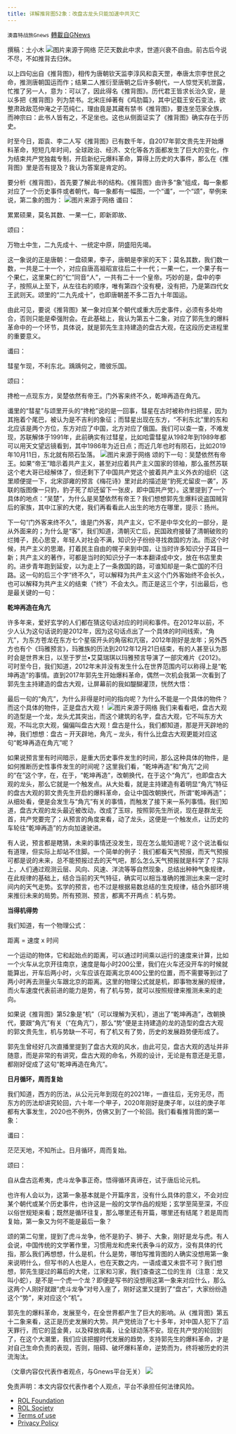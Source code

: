 ```yaml
---
title: 详解推背图52象：改盘古龙头只能加速中共灭亡
---
```

`澳喜特战旅Gnews` [轉載自GNews](https://gnews.org/zh-hans/1669346/)

撰稿：土小木
![](https://assets.gnews.org/wp-content/uploads/2021/11/012.jpg)图片来源于网络
茫茫天数此中求，世道兴衰不自由。前古后今说不尽，不如推背去归休。

以上四句出自《推背图》，相传为唐朝钦天监李淳风和袁天罡，奉唐太宗李世民之命，推测唐朝国运而作；结果二人推衍至唐朝之后许多朝代，一人惊觉天机泄露，忙推了另一人，意为：可以了，因此得名《推背图》。历代君王皆求长治久安，是以多把《推背图》列为禁书。北宋庄绰著有《鸡肋篇》，其中记载王安石变法，欲整肃政敌范仲淹之子范纯仁，理由竟是其藏有禁书《推背图》，要连坐范家全族，而神宗曰：此书人皆有之，不足坐也。这也从侧面证实了《推背图》确实存在于历史。

时至今日，距袁、李二人写《推背图》已有数千年，自2017年郭文贵先生开始爆料革命，短短几年时间，全球政治、经济、文化等各方面都发生了巨大的变化，作为结束共产党独裁专制，开启新纪元爆料革命，算得上历史的大事件，那么在《推背图》里是否有提及？我认为答案是肯定的。

要分析《推背图》，首先要了解此书的结构。《推背图》由许多“象”组成，每一象都对应了一个历史事件或者朝代，每一象都有一幅图，一个“谶”，一个“颂”，举例来说，第二象的图为：
![](https://assets.gnews.org/wp-content/uploads/2021/11/012A.gif)图片来源于网络
谶曰：

累累硕果，莫名其数、一果一仁，即新即故、

颂曰：

万物土中生，二九先成十、一统定中原，阴盛阳先竭。

这一象说的正是唐朝：一盘硕果，李子，唐朝是李家的天下；莫名其数，我们数一数，一共是二十一个，对应自唐高祖昭宣往后二十一代；一果一仁，一个果子有一个果仁，这里果仁的“仁”同音“人”，一共有二十一个皇帝。巧妙的是，盘中的李子，按照从上至下，从左往右的顺序，唯有第四个没有梗，没有把，乃是第四代女王武则天。颂里的“二九先成十”，也即唐朝差不多二百九十年国运。

由此可见，要说《推背图》某一象对应某个朝代或重大历史事件，必须有多处吻合，否则只能是牵强附会。在此基础上，我认为第五十二象，对应了郭先生的爆料革命中的一个环节，具体说，就是郭先生主持建造的盘古大观，在这段历史进程里的重要意义。

谶曰：

彗星乍现，不利东北。踽踽何之，赡彼乐国。

颂曰：

搀枪一点现东方，吴楚依然有帝王。门外客来终不久，乾坤再造在角亢。

谶里的“彗星”与颂里开头的“搀枪”说的是一回事，彗星在古时被称作扫把星，因为其拖着个尾巴，被认为是不吉利的象征；而彗星出现在东方，“不利东北”里的东和北应该是两个方位，东方对应了中国，北方对应了俄国。我们可以查一查，不难发现，苏联解体于1991年，此前确实有过彗星，比如哈雷彗星从1982年到1989年都可以用天文望远镜看到，其中1986年为近日点；而近几年也时有陨石，比如2019年10月11日，东北就有陨石坠落。
![](https://assets.gnews.org/wp-content/uploads/2021/11/012B.png)图片来源于网络
颂的下一句：吴楚依然有帝王。如果“帝王”暗示着共产主义，甚至对应着共产主义国家的领袖，那么虽然苏联这个老大哥已经解体了，但还剩下了中国共产党这个披着共产主义外衣的组织（这里顺便提一下，北宋邵雍的预言《梅花诗》里对此的描述是“豹死尤留皮一袭”，苏联的版图像一只豹，豹子死了却还留下一张皮，即中国共产党）。这里提到了一个具体的地点：“吴楚”，为什么是吴楚依然有帝王？我们想想郭先生爆料说盗国贼背后的家族，其中江家的大佬，我们再看看此人出生的地方在哪里，提示：扬州。

下一句“门外客来终不久”，谁是门外客，共产主义，它不是中华文化的一部分，是从外面来的；为什么是“客”，我们知道，清朝灭亡后，民国政府接替了清朝破败的烂摊子，民心思变，年轻人对社会不满，知识分子纷纷寻找救国的方法。而这个时候，共产主义的思潮，打着民主自由的幌子来到中国，让当时许多知识分子耳目一新；共产主义的著作，可都是当时的知识分子一本本翻译成中文，放在书店里卖的。进步青年跑到延安，以为走上了一条救国的路，可谁知却是一条亡国的不归路。这一句的后三个字“终不久”，可以解释为共产主义这个门外客始终不会长久，也可以解释为共产主义的结束（“终”）不会太久。而正是这三个字，引出最后，也是最关键的一句：

**乾坤再造在角亢**

许多年来，爱好玄学的人们都在猜这句话对应的时间和事件。在2012年以前，不少人认为这句话说的是2012年，因为这句话点出了一个具体的时间线索，“角亢”，为东方苍龙在东方七个星宿开头的角宿和亢宿，2012年刚好是龙年；另外西方也有个《玛雅预言》，玛雅族的历法到2012年12月21日结束，有的人甚至认为那时会是世界末日，以至于罗兰•艾莫瑞琪以玛雅预言导演了一部灾难片《2012》。可时至今日，我们知道，2012年末并没有发生什么在世界范围内可以称得上是“乾坤再造”的事情。直到2017年郭先生开始爆料革命，偶然一次机会我第一次看到了郭先生主持建造的盘古大观，让屏幕前的我如醍醐灌顶，恍然大悟：

最后一句的“角亢”，为什么非得是时间的指向呢？为什么不能是一个具体的物件？而这个具体的物件，正是盘古大观！
![](https://assets.gnews.org/wp-content/uploads/2021/11/012C.jpg)图片来源于网络
我们来看看吧，盘古大观的造型是一个龙，龙头尤其突出，而这个建筑的名字，盘古大观，它不叫东方大观，不叫北京大观，偏偏叫盘古大观！盘古是什么，我们都知道，那是开天辟地的神，我们想想：盘古 – 开天辟地，角亢 – 龙头，有什么比盘古大观更能对应这句“乾坤再造在角亢”呢？

如果说预言里有时间暗示，是重大历史事件发生的时间，那么这种具体的物件，是如何推断历史性事件发生的时间呢？这里我们看，“乾坤再造”和“角亢”之间的“在”这个字，在，在于，“乾坤再造”，改朝换代，在于这个“角亢”，也即盘古大观的龙头，那么它就是一个触发点。从大处看，就是主持建造有着明显“角亢”特征的盘古大观的郭文贵先生开启的爆料革命，会让中国改朝换代，所谓“乾坤再造”；从细处看，便是会发生与“角亢”有关的事情，而触发了接下来一系列事情。我们知道，盘古大观的龙头最近被改动，改成了玉琮，按照郭先生所说，现在是群龙无首，共产党要完了；从预言的角度来看，动了龙头，这便是一个触发点，让历史的车轮往“乾坤再造”的方向加速驶进。

有人说，预言都是瞎猜，未来的事情还没发生，现在怎么能知道呢？这个说法看似有道理，但实际上却站不住脚。一个简单的例子：我们都看天气预报，而天气预报可都是说的未来，总不能预报过去的天气吧，那么怎么天气预报就是科学了？实际上，人们通过观测云层、风向、风速、洋流等等自然现象，总结出种种气象规律，在此规律的基础上，结合当前的天气特征，确实可以相当准确的推测出未来一定时间内的天气走势。玄学的预言，也不过是根据易数总结的生克规律，结合外部环境来推衍未来的局势。所有预测、预言，都离不开两点：机与势。

**当得机得势**

我们知道，有一个物理公式：

距离 = 速度 x 时间

一个运动的物体，它和起始点的距离，可以通过时间乘以运行的速度来计算，比如一个火车从北京开往南京，速度是每小时200公里，我们在火车还没开车的时候就能算出，开车后两小时，火车应该在距离北京400公里的位置，而不需要等到过了两小时再去测量火车跟北京的距离。这里的物理公式就是机，即事物发展的规律，而火车速度代表前进的能力是势，有了机与势，就可以按照规律来推测未来的走向。

如果说《推背图》第52象是“机”（可以理解为天机），道出了“乾坤再造”，改朝换代，要跟“角亢”有关（“在角亢”），那么“势”便是主持建造的龙的造型的盘古大观的郭文贵先生，机与势缺一不可，有了机又有了势，历史的发展趋势便形成了。

郭先生曾经好几次直播里提到了盘古大观的风水，由此可见，盘古大观的选址并非随意，而是非常的有讲究，盘古大观的命名，外观的设计，无论是有意还是无意，都刚好促成了这句“乾坤再造在角亢”。

**日月循环，周而复始**

我们知道，西方的历法，从公元元年到现在的2021年，一直往后，无穷无尽，而东方的历法却讲究轮回，六十年一个甲子，2020年刚好是庚子年，以往的庚子年都有大事发生，2020也不例外，仿佛又到了一个轮回。我们看看推背图的第一象：

谶曰：

茫茫天地，不知所止。日月循环，周而复始。

颂曰：

自从盘古迄希夷，虎斗龙争事正奇。悟得循环真谛在，试于唐后论元机。

也许有人会以为，这第一象基本就是个开篇序言，没有什么具体的意义，不会对应某个朝代或某个历史事件，也许这是一般的文学作品的规矩；玄学至简至深，不应以俗世规矩来看；既然是循环往复，那么哪里还有开篇，哪里还有结尾？若是周而复始，第一象又为何不能是最后一象？

颂的第二句里，提到了虎斗龙争，他不是豹子、狮子、大象，刚好是龙与虎。有人会说，中国传统的文学著作里，习惯用龙和虎来代表争斗的双方，没有具体的代指，那么我们再想想，什么是机，什么是势，哪怕写推背图的人确实没想用第一象来说明什么，但写书的人也是人，也在天数之内，一语成谶又未尝不可？我们想想，郭先生提过的幕后的大佬，江家和习家，我们查查这二位的生肖（注意：龙又叫小蛇），是不是一个虎一个龙？即便是写书的没想用这第一象来对应什么，那么这两个人刚好就跟“虎斗龙争”对号入座了，刚好这里又提到了“盘古”，大家纷纷造这个“势”，来对应这个“机”。

郭先生的爆料革命，发展至今，在全世界都产生了巨大的影响。从《推背图》第五十二象来看，这正是历史发展的大势。共产党统治了七十多年，对中国人犯下了滔天罪行，而它的蓝金黄，以及释放病毒，让全球动荡不安。现在共产党的轮回到了，在这个大潮里，我们应该把握时代发展的趋势，支持郭先生的爆料革命，才是对自己生命负责的表现，否则，阻碍、破坏爆料革命，逆势而为，终将被历史的洪流淘汰。

（文章内容仅代表作者观点，与Gnews平台无关）
![](https://assets.gnews.org/wp-content/uploads/2021/11/澳喜图标2-1-1-1.jpg)
 

免责声明：本文内容仅代表作者个人观点，平台不承担任何法律风险。

- [ROL Foundation](https://rolfoundation.org/)
- [ROL Society](https://rolsociety.org/)
- [Terms of use](https://gnews.org/terms-of-use-3/)
- [Privacy Policy](https://gnews.org/privacy-policy/)
